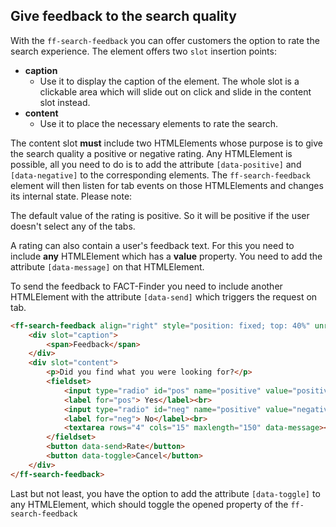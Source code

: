 ## Give feedback to the search quality
With the `ff-search-feedback` you can offer customers the option to rate the search experience. The element offers two `slot` insertion points:
    
* **caption**
    * Use it to display the caption of the element. The whole slot is a clickable area which will slide out on click and slide in the content slot instead.
* **content**
    * Use it to place the necessary elements to rate the search.
        
The content slot <b>must</b> include two HTMLElements whose purpose is to give the search quality a positive or
negative rating. Any HTMLElement is possible, all you need to do is to add the attribute `[data-positive]` and `[data-negative]`
to the corresponding elements. The `ff-search-feedback` element will then listen for tab events on those HTMLElements and changes its internal state. Please note:

The default value of the rating is positive. So it will be positive if the user doesn't select any of the tabs.

A rating can also contain a user's feedback text. For this you need to include <b>any</b> HTMLElement which has a
<b>value</b> property. You need to add the attribute `[data-message]` on that HTMLElement.

To send the feedback to FACT-Finder you need to include another HTMLElement with the attribute
`[data-send]` which triggers the request on tab.

```html
<ff-search-feedback align="right" style="position: fixed; top: 40%" unresolved reset-on-toggle reset-on-send>
    <div slot="caption">
        <span>Feedback</span>
    </div>
    <div slot="content">
        <p>Did you find what you were looking for?</p>
        <fieldset>
            <input type="radio" id="pos" name="positive" value="positive" checked data-positive>
            <label for="pos"> Yes</label><br>
            <input type="radio" id="neg" name="positive" value="negative" data-negative>
            <label for="neg"> No</label><br>
            <textarea rows="4" cols="15" maxlength="150" data-message></textarea>
        </fieldset>
        <button data-send>Rate</button>
        <button data-toggle>Cancel</button>
    </div>
</ff-search-feedback>
```

Last but not least, you have the option to add the attribute `[data-toggle]` to any HTMLElement, which should toggle the opened property of the `ff-search-feedback`
